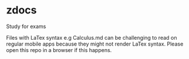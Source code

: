 # zdocs

Study for exams

Files with LaTex syntax e.g Calculus.md can be challenging to read on regular mobile apps because they might not render LaTex syntax. Please open this repo in a browser if this happens. 
